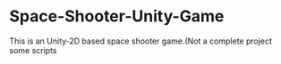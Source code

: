 # Space-Shooter-Unity-Game
This is an Unity-2D based space shooter game.(Not a complete project some scripts 
